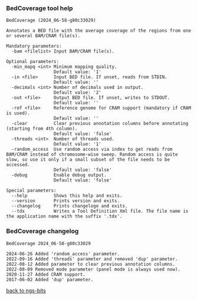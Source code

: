 ### BedCoverage tool help
	BedCoverage (2024_06-58-g80c33029)
	
	Annotates a BED file with the average coverage of the regions from one or several BAM/CRAM file(s).
	
	Mandatory parameters:
	  -bam <filelist> Input BAM/CRAM file(s).
	
	Optional parameters:
	  -min_mapq <int> Minimum mapping quality.
	                  Default value: '1'
	  -in <file>      Input BED file. If unset, reads from STDIN.
	                  Default value: ''
	  -decimals <int> Number of decimals used in output.
	                  Default value: '2'
	  -out <file>     Output BED file. If unset, writes to STDOUT.
	                  Default value: ''
	  -ref <file>     Reference genome for CRAM support (mandatory if CRAM is used).
	                  Default value: ''
	  -clear          Clear previous annotation columns before annotating (starting from 4th column).
	                  Default value: 'false'
	  -threads <int>  Number of threads used.
	                  Default value: '1'
	  -random_access  Use random access via index to get reads from BAM/CRAM instead of chromosome-wise sweep. Random access is quite slow, so use it only if a small subset of the file needs to be accessed.
	                  Default value: 'false'
	  -debug          Enable debug output.
	                  Default value: 'false'
	
	Special parameters:
	  --help          Shows this help and exits.
	  --version       Prints version and exits.
	  --changelog     Prints changeloge and exits.
	  --tdx           Writes a Tool Definition Xml file. The file name is the application name with the suffix '.tdx'.
	
### BedCoverage changelog
	BedCoverage 2024_06-58-g80c33029
	
	2024-06-26 Added 'random_access' parameter.
	2022-09-16 Added 'threads' parameter and removed 'dup' parameter.
	2022-08-12 Added parameter to clear previous annotation columns.
	2022-08-09 Removed mode parameter (panel mode is always used now).
	2020-11-27 Added CRAM support.
	2017-06-02 Added 'dup' parameter.
[back to ngs-bits](https://github.com/imgag/ngs-bits)